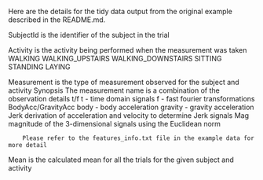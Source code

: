Here are the details for the tidy data output
from the original example described in the README.md.

SubjectId is the identifier of the subject in the trial

Activity is the activity being performed when the measurement was taken
		WALKING
		WALKING_UPSTAIRS
		WALKING_DOWNSTAIRS
		SITTING
		STANDING
		LAYING

Measurement is the type of measurement observed for the subject and activity
		Synopsis
			The measurement name is a combination of the observation details
				t/f
					t - time domain signals
					f - fast fourier transformations
				BodyAcc/GravityAcc
					body - body acceleration
					gravity - gravity acceleration
				Jerk
					derivation of acceleration and velocity to determine Jerk signals
				Mag
					magnitude of the 3-dimensional signals using the Euclidean norm


		Please refer to the features_info.txt file in the example data for more detail


Mean is the calculated mean for all the trials for the given subject and activity

